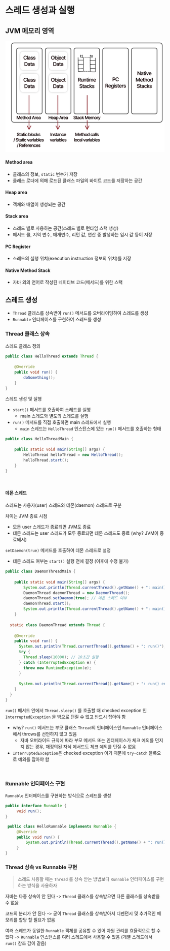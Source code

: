 # 스레드 생성과 실행


## JVM 메모리 영역
![jvm-memory](https://github.com/ruthetum/study/blob/main/.assets/java/jvm-memory.png?raw=true)

#### Method area
- 클래스의 정보, `static` 변수가 저장
- 클래스 로더에 의해 로드된 클래스 파일의 바이트 코드를 저장하는 공간

#### Heap area
- 객체와 배열이 생성되는 공간

#### Stack area
- 스레드 별로 사용하는 공간(스레드 별로 런타임 스택 생성)
- 메서드 콜, 지역 변수, 매개변수, 리턴 값, 연산 중 발생하는 임시 값 등이 저장

#### PC Register
- 스레드의 실행 위치(execution instruction 정보의 위치)를 저장

#### Native Method Stack
- 자바 외의 언어로 작성된 네이티브 코드(메서드)를 위한 스택


## 스레드 생성
- `Thread` 클래스를 상속받아 `run()` 메서드를 오버라이딩하여 스레드를 생성
- `Runnable` 인터페이스를 구현하여 스레드를 생성


### Thread 클래스 상속

스레드 클래스 정의
```java
public class HelloThread extends Thread {
    
    @Override
    public void run() {
        doSomething();
    }
}
```

스레드 생성 및 실행 
- `start()` 메서드를 호출하여 스레드를 실행
  - main 스레드와 별도의 스레드를 실행
- `run()` 메서드를 직접 호출하면 main 스레드에서 실행
  - `main` 스레드는 `HelloThread` 인스턴스에 있는 `run()` 메서드를 호출하는 형태

```java
public class HelloThreadMain {

    public static void main(String[] args) {
        HelloThread helloThread = new HelloThread();
        helloThread.start();
    }
}
```

<br>

#### 데몬 스레드
스레드는 사용자(user) 스레드와 데몬(daemon) 스레드로 구분

차이는 JVM 종료 시점
- 모든 user 스레드가 종료되면 JVM도 종료
- 데몬 스레드는 user 스레드가 모두 종료되면 데몬 스레드도 종료 (why? JVM이 종료돼서)


`setDaemon(true)` 메서드를 호출하여 데몬 스레드로 설정
- 데몬 스레드 여부는 `start()` 실행 전에 결정 (이후에 수정 불가)

```java
public class DaemonThreadMain {

    public static void main(String[] args) {
        System.out.println(Thread.currentThread().getName() + ": main() start");
        DaemonThread daemonThread = new DaemonThread();
        daemonThread.setDaemon(true); // 데몬 스레드 여부
        daemonThread.start();
        System.out.println(Thread.currentThread().getName() + ": main() end");
    }

  static class DaemonThread extends Thread {

    @Override
    public void run() {
      System.out.println(Thread.currentThread().getName() + ": run()");
      try {
        Thread.sleep(10000); // 10초간 실행
      } catch (InterruptedException e) {
        throw new RuntimeException(e);
      }

      System.out.println(Thread.currentThread().getName() + ": run() end");
    }
  }
}
```

`run()` 메서드 안에서 `Thread.sleep()` 를 호출할 때 checked exception 인 `InterruptedException` 을 밖으로 던질 수 없고 반드시 잡아야 함
- why? `run()` 메서드는 부모 클래스 `Thread`의 인터페이스인 `Runnable` 인터페이스에서 throws를 선언하지 않고 있음
  - 자바 오버라이드 규칙에 따라 부모 메서드 또는 인터페이스가 체크 예외를 던지지 않는 경우, 재정의된 자식 메서드도 체크 예외를 던질 수 없음
- `InterruptedException`은 checked exception 이기 때문에 `try-catch` 블록으로 예외를 잡아야 함

<br>

### Runnable 인터페이스 구현
`Runnable` 인터페이스를 구현하는 방식으로 스레드를 생성

```java
public interface Runnable {
     void run();
}
```

```java
 public class HelloRunnable implements Runnable {
     @Override
     public void run() {
         System.out.println(Thread.currentThread().getName() + ": run()");
     }
}
```

### Thread 상속 vs Runnable 구현
> 스레드 사용할 때는 `Thread` 를 상속 받는 방법보다 `Runnable` 인터페이스를 구현하는 방식을 사용하자

자바는 다중 상속이 안 된다 -> `Thread` 클래스를 상속받으면 다른 클래스를 상속받을 수 없음

코드의 분리가 안 된다 -> 굳이 `Thread` 클래스를 상속받아서 디펜던시 및 추가적인 메모리를 할당 할 필요가 없음

여러 스레드가 동일한 `Runnable` 객체를 공유할 수 있어 자원 관리를 효율적으로 할 수 있다 -> `Runnable` 인스턴스를 여러 스레드에서 사용할 수 있음 (개별 스레드에서 `run()` 참조 값이 같음)





